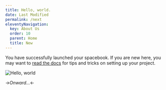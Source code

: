 ```yaml
---
title: Hello, world.
date: Last Modified 
permalink: /next
eleventyNavigation:
  key: About Us
  order: 10
  parent: Home
  title: New
---
```

You have successfully launched your spacebook. If you are new here, you may want to [read the docs](https://spacebook.app/) for tips and tricks on setting up your project.

![Hello, world](/content/images/hello.jpg)

->*Onward...*<-



